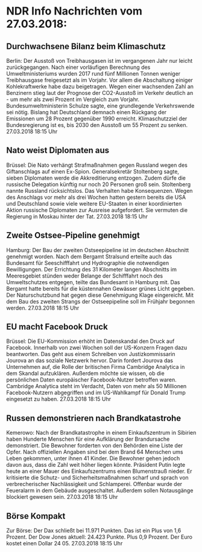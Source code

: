 # NDR Info Nachrichten vom 27.03.2018:


## Durchwachsene Bilanz beim Klimaschutz
Berlin: Der Ausstoß von Treibhausgasen ist im vergangenen Jahr nur leicht zurückgegangen. Nach einer vorläufigen Berechnung des Umweltministeriums wurden 2017 rund fünf Millionen Tonnen weniger Treibhausgase freigesetzt als im Vorjahr. Vor allem die Abschaltung einiger Kohlekraftwerke habe dazu beigetragen. Wegen einer wachsenden Zahl an Benzinern stieg laut der Prognose der CO2-Ausstoß im Verkehr deutlich an - um mehr als zwei Prozent im Vergleich zum Vorjahr. Bundesumweltministerin Schulze sagte, eine grundlegende Verkehrswende sei nötig. Bislang hat Deutschland demnach einen Rückgang der Emissionen um 28 Prozent gegenüber 1990 erreicht. Klimaschutzziel der Bundesregierung ist es, bis 2030 den Ausstoß um 55 Prozent zu senken. 27.03.2018 18:15 Uhr 

## Nato weist Diplomaten aus
Brüssel: Die Nato verhängt Strafmaßnahmen gegen Russland wegen des Giftanschlags auf einen Ex-Spion. Generalsekretär Stoltenberg sagte, sieben Diplomaten werde die Akkreditierung entzogen. Zudem dürfe die russische Delegation künftig nur noch 20 Personen groß sein. Stoltenberg nannte Russland rücksichtslos. Das Verhalten habe Konsequenzen. Wegen des Anschlags vor mehr als drei Wochen hatten gestern bereits die USA und Deutschland sowie viele weitere EU-Staaten in einer koordinierten Aktion russische Diplomaten zur Ausreise aufgefordert. Sie vermuten die Regierung in Moskau hinter der Tat. 27.03.2018 18:15 Uhr 

## Zweite Ostsee-Pipeline genehmigt
Hamburg: Der Bau der zweiten Ostseepipeline ist im deutschen Abschnitt genehmigt worden. Nach dem Bergamt Stralsund erteilte auch das Bundesamt für Seeschifffahrt und Hydrographie die notwendigen Bewilligungen. Der Errichtung des 31 Kilometer langen Abschnitts im Meeresgebiet stünden weder Belange der Schifffahrt noch des Umweltschutzes entgegen, teilte das Bundesamt in Hamburg mit. Das Bergamt hatte bereits für die küstennahen Gewässer grünes Licht gegeben. Der Naturschutzbund hat gegen diese Genehmigung Klage eingereicht. Mit dem Bau des zweiten Strangs der Ostseepipeline soll im Frühjahr begonnen werden. 27.03.2018 18:15 Uhr 

## EU macht Facebook Druck
Brüssel: Die EU-Kommission erhöht im Datenskandal den Druck auf Facebook. Innerhalb von zwei Wochen soll der US-Konzern Fragen dazu beantworten. Das geht aus einem Schreiben von Justizkommissarin Jourova an das soziale Netzwerk hervor. Darin fordert Jourova das Unternehmen auf, die Rolle der britischen Firma Cambridge Analytica in dem Skandal aufzuklären. Außerdem möchte sie wissen, ob die persönlichen Daten europäischer Facebook-Nutzer betroffen waren. Cambridge Analytica steht im Verdacht, Daten von mehr als 50 Millionen Facebook-Nutzern abgegriffen und im US-Wahlkampf für Donald Trump eingesetzt zu haben. 27.03.2018 18:15 Uhr 

## Russen demonstrieren nach Brandkatastrohe
Kemerowo: Nach der Brandkatastrophe in einem Einkaufszentrum in Sibirien haben Hunderte Menschen für eine Aufklärung der Brandursache demonstriert. Die Bewohner forderten von den Behörden eine Liste der Opfer. Nach offiziellen Angaben sind bei dem Brand 64 Menschen ums Leben gekommen, unter ihnen 41 Kinder. Die Bewohner gehen jedoch davon aus, dass die Zahl weit höher liegen könnte. Präsident Putin legte heute an einer Mauer des Einkaufszentrums einen Blumenstrauß nieder. Er kritisierte die Schutz- und Sicherheitsmaßnahmen scharf und sprach von verbrecherischer Nachlässigkeit und Schlamperei. Offenbar wurde der Feueralarm in dem Gebäude ausgeschaltet. Außerdem sollen Notausgänge blockiert gewesen sein. 27.03.2018 18:15 Uhr 

## Börse Kompakt
Zur Börse: Der Dax schließt bei 11.971 Punkten. Das ist ein Plus von 1,6 Prozent. Der Dow Jones aktuell: 24.423 Punkte. Plus 0,9 Prozent. Der Euro kostet einen Dollar 24 05. 27.03.2018 18:15 Uhr 
